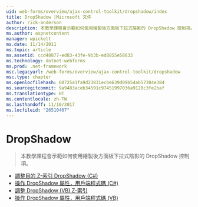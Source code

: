 ```yaml
---
uid: web-forms/overview/ajax-control-toolkit/dropshadow/index
title: DropShadow |Microsoft 文件
author: rick-anderson
description: 本教學課程會示範如何使用繪製後方面板下拉式陰影的 DropShadow 控制項。
ms.author: aspnetcontent
manager: wpickett
ms.date: 11/14/2011
ms.topic: article
ms.assetid: ccd48877-ed83-43fe-9b3b-ed8855e58833
ms.technology: dotnet-webforms
ms.prod: .net-framework
msc.legacyurl: /web-forms/overview/ajax-control-toolkit/dropshadow
msc.type: chapter
ms.openlocfilehash: 60725a1fa9d23831ecbe639d09b54ab57384e384
ms.sourcegitcommit: 9a9483aceb34591c97451997036a9120c3fe2baf
ms.translationtype: HT
ms.contentlocale: zh-TW
ms.lasthandoff: 11/10/2017
ms.locfileid: "26510407"
---
```

<a name="dropshadow"></a>DropShadow
====================
> 本教學課程會示範如何使用繪製後方面板下拉式陰影的 DropShadow 控制項。


- [調整目的 Z-索引 DropShadow (C#)](adjusting-the-z-index-of-a-dropshadow-cs.md)
- [操作 DropShadow 屬性，用戶端程式碼 (C#)](manipulating-dropshadow-properties-from-client-code-cs.md)
- [調整 DropShadow (VB) Z-索引](adjusting-the-z-index-of-a-dropshadow-vb.md)
- [操作 DropShadow 屬性，用戶端程式碼 (VB)](manipulating-dropshadow-properties-from-client-code-vb.md)
